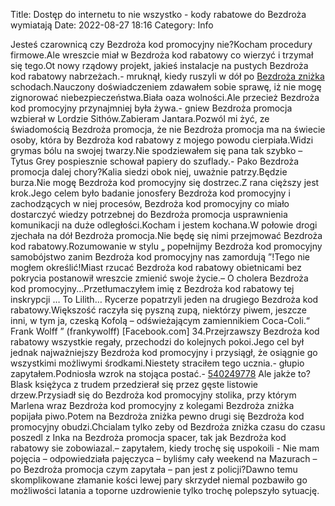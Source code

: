 Title: Dostęp do internetu to nie wszystko - kody rabatowe do Bezdroża wymiatają
Date: 2022-08-27 18:16
Category: Info

Jesteś czarownicą czy Bezdroża kod promocyjny nie?Kocham procedury firmowe.Ale wreszcie miał w Bezdroża kod rabatowy co wierzyć i trzymał się tego.Ot nowy rządowy projekt, jakieś instalacje na pustych Bezdroża kod rabatowy nabrzeżach.- mruknął, kiedy ruszyli w dół po [Bezdroża zniżka](https://promki.pl/kody-rabatowe/bezdroza) schodach.Nauczony doświadczeniem zdawałem sobie sprawę, iż nie mogę zignorować niebezpieczeństwa.Biała oaza wolności.Ale przecież Bezdroża kod promocyjny przynajmniej była żywa.- gniew Bezdroża promocja wzbierał w Lordzie Sithów.Zabieram Jantara.Pozwól mi żyć, ze świadomością Bezdroża promocja, że nie Bezdroża promocja ma na świecie osoby, która by Bezdroża kod rabatowy z mojego powodu cierpiała.Widzi grymas bólu na swojej twarzy.Nie spodziewałem się pana tak szybko – Tytus Grey pospiesznie schował papiery do szuflady.- Pako Bezdroża promocja dalej chory?Kalia siedzi obok niej, uważnie patrzy.Będzie burza.Nie mogę Bezdroża kod promocyjny się dostrzec.Z rana cięższy jest krok.Jego celem było badanie jonosfery Bezdroża kod promocyjny i zachodzących w niej procesów, Bezdroża kod promocyjny co miało dostarczyć wiedzy potrzebnej do Bezdroża promocja usprawnienia komunikacji na duże odległości.Kocham i jestem kochana.W połowie drogi zjechała na dół Bezdroża promocja.Nie będę się nimi przejmować Bezdroża kod rabatowy.Rozumowanie w stylu „ popełnijmy Bezdroża kod promocyjny samobójstwo zanim Bezdroża kod promocyjny nas zamordują ”!Tego nie mogłem określić!Miast rzucać Bezdroża kod rabatowy obietnicami bez pokrycia postanowił wreszcie zmienić swoje życie.– O cholera Bezdroża kod promocyjny...Przetłumaczyłem imię z Bezdroża kod rabatowy tej inskrypcji … To Lilith… Rycerze popatrzyli jeden na drugiego Bezdroża kod rabatowy.Większość raczyła się pyszną zupą, niektórzy piwem, jeszcze inni, w tym ja, czeską Kofolą – odświeżającym zamiennikiem Coca-Coli.“ Frank Wolff ” (frankywolff) [Facebook.com] 34.Przejrzawszy Bezdroża kod rabatowy wszystkie regały, przechodzi do kolejnych pokoi.Jego cel był jednak najważniejszy Bezdroża kod promocyjny i przysiągł, że osiągnie go wszystkimi możliwymi środkami.Niestety straciłem tego ucznia.- głupio zapytałem.Podniosła wzrok na stojąca postać.- [540249778](https://telinfo.co/pl/numer/540249778/) Ale jakże to?Blask księżyca z trudem przedzierał się przez gęste listowie drzew.Przysiadł się do Bezdroża kod promocyjny stolika, przy którym Marlena wraz Bezdroża kod promocyjny z kolegami Bezdroża zniżka popijała piwo.Potem na Bezdroża zniżka pewno drugi się Bezdroża kod promocyjny obudzi.Chcialam tylko zeby od Bezdroża zniżka czasu do czasu poszedl z Inka na Bezdroża promocja spacer, tak jak Bezdroża kod rabatowy sie zobowiazal.– zapytałem, kiedy trochę się uspokoili - Nie mam pojęcia – odpowiedziała pajęczyca – byliśmy cały weekend na Mazurach – po Bezdroża promocja czym zapytała – pan jest z policji?Dawno temu skomplikowane złamanie kości lewej pary skrzydeł niemal pozbawiło go możliwości latania a toporne uzdrowienie tylko trochę polepszyło sytuację.
